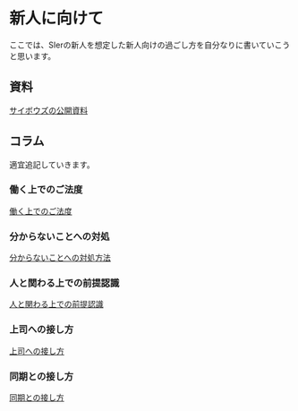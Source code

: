 # 新人に向けて
ここでは、SIerの新人を想定した新人向けの過ごし方を自分なりに書いていこうと思います。

## 資料
[サイボウズの公開資料](https://blog.cybozu.io/entry/2021/07/20/100000#Web%E3%82%A2%E3%83%97%E3%83%AA%E3%82%B1%E3%83%BC%E3%82%B7%E3%83%A7%E3%83%B3%E5%9F%BA%E7%A4%8E)

## コラム
適宜追記していきます。
### 働く上でのご法度
[働く上でのご法度](./gohato.md)

### 分からないことへの対処
[分からないことへの対処方法](./unknown_things.md)

### 人と関わる上での前提認識
[人と関わる上での前提認識](./taijin_zentei.md)

### 上司への接し方
[上司への接し方](./joushi.md)

### 同期との接し方
[同期との接し方](./douki.md)

